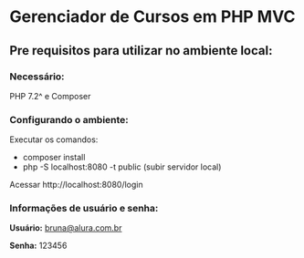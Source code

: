 # **Gerenciador de Cursos em PHP MVC**

## **Pre requisitos para utilizar no ambiente local:**

### Necessário:

PHP 7.2^ e Composer

### Configurando o ambiente:

Executar os comandos:

* composer install
* php -S localhost:8080 -t public (subir servidor local)

Acessar http://localhost:8080/login

### Informações de usuário e senha:

**Usuário:** bruna@alura.com.br

**Senha:** 123456

